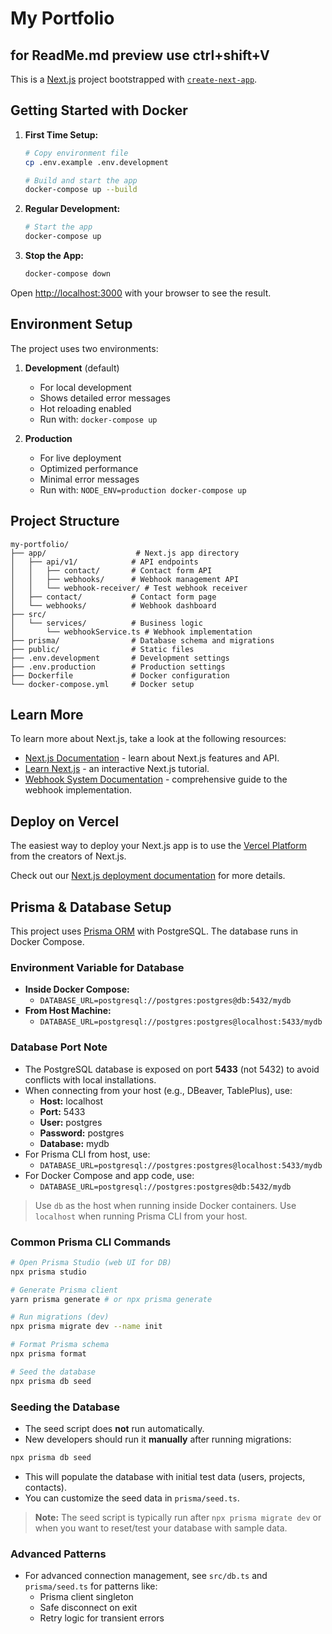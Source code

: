 # My Portfolio
## for ReadMe.md preview use ctrl+shift+V


This is a [Next.js](https://nextjs.org) project bootstrapped with [`create-next-app`](https://nextjs.org/docs/app/api-reference/cli/create-next-app).

## Getting Started with Docker

1. **First Time Setup:**
   ```bash
   # Copy environment file
   cp .env.example .env.development

   # Build and start the app
   docker-compose up --build
   ```

2. **Regular Development:**
   ```bash
   # Start the app
   docker-compose up
   ```

3. **Stop the App:**
   ```bash
   docker-compose down
   ```

Open [http://localhost:3000](http://localhost:3000) with your browser to see the result.

## Environment Setup

The project uses two environments:

1. **Development** (default)
   - For local development
   - Shows detailed error messages
   - Hot reloading enabled
   - Run with: `docker-compose up`

2. **Production**
   - For live deployment
   - Optimized performance
   - Minimal error messages
   - Run with: `NODE_ENV=production docker-compose up`

## Project Structure

```
my-portfolio/
├── app/                    # Next.js app directory
│   ├── api/v1/            # API endpoints
│   │   ├── contact/       # Contact form API
│   │   ├── webhooks/      # Webhook management API
│   │   └── webhook-receiver/ # Test webhook receiver
│   ├── contact/           # Contact form page
│   └── webhooks/          # Webhook dashboard
├── src/
│   └── services/          # Business logic
│       └── webhookService.ts # Webhook implementation
├── prisma/                # Database schema and migrations
├── public/                # Static files
├── .env.development       # Development settings
├── .env.production        # Production settings
├── Dockerfile             # Docker configuration
└── docker-compose.yml     # Docker setup
```

## Learn More

To learn more about Next.js, take a look at the following resources:

- [Next.js Documentation](https://nextjs.org/docs) - learn about Next.js features and API.
- [Learn Next.js](https://nextjs.org/learn) - an interactive Next.js tutorial.
- [Webhook System Documentation](README_WEBHOOK.md) - comprehensive guide to the webhook implementation.

## Deploy on Vercel

The easiest way to deploy your Next.js app is to use the [Vercel Platform](https://vercel.com/new?utm_medium=default-template&filter=next.js&utm_source=create-next-app&utm_campaign=create-next-app-readme) from the creators of Next.js.

Check out our [Next.js deployment documentation](https://nextjs.org/docs/app/building-your-application/deploying) for more details.

## Prisma & Database Setup

This project uses [Prisma ORM](https://www.prisma.io/) with PostgreSQL. The database runs in Docker Compose.

### Environment Variable for Database
- **Inside Docker Compose:**
  - `DATABASE_URL=postgresql://postgres:postgres@db:5432/mydb`
- **From Host Machine:**
  - `DATABASE_URL=postgresql://postgres:postgres@localhost:5433/mydb`

### Database Port Note
- The PostgreSQL database is exposed on port **5433** (not 5432) to avoid conflicts with local installations.
- When connecting from your host (e.g., DBeaver, TablePlus), use:
  - **Host:** localhost
  - **Port:** 5433
  - **User:** postgres
  - **Password:** postgres
  - **Database:** mydb
- For Prisma CLI from host, use:
  - `DATABASE_URL=postgresql://postgres:postgres@localhost:5433/mydb`
- For Docker Compose and app code, use:
  - `DATABASE_URL=postgresql://postgres:postgres@db:5432/mydb`

> Use `db` as the host when running inside Docker containers. Use `localhost` when running Prisma CLI from your host.

### Common Prisma CLI Commands
```bash
# Open Prisma Studio (web UI for DB)
npx prisma studio

# Generate Prisma client
yarn prisma generate # or npx prisma generate

# Run migrations (dev)
npx prisma migrate dev --name init

# Format Prisma schema
npx prisma format

# Seed the database
npx prisma db seed
```

### Seeding the Database
- The seed script does **not** run automatically.
- New developers should run it **manually** after running migrations:

```bash
npx prisma db seed
```

- This will populate the database with initial test data (users, projects, contacts).
- You can customize the seed data in `prisma/seed.ts`.

> **Note:** The seed script is typically run after `npx prisma migrate dev` or when you want to reset/test your database with sample data.

### Advanced Patterns
- For advanced connection management, see `src/db.ts` and `prisma/seed.ts` for patterns like:
  - Prisma client singleton
  - Safe disconnect on exit
  - Retry logic for transient errors
